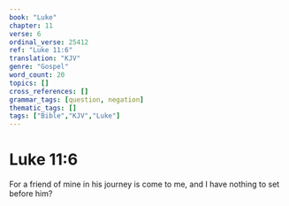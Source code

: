 ```yaml
---
book: "Luke"
chapter: 11
verse: 6
ordinal_verse: 25412
ref: "Luke 11:6"
translation: "KJV"
genre: "Gospel"
word_count: 20
topics: []
cross_references: []
grammar_tags: [question, negation]
thematic_tags: []
tags: ["Bible","KJV","Luke"]
---
```


# Luke 11:6

For a friend of mine in his journey is come to me, and I have nothing to set before him?
